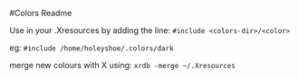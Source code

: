 #Colors Readme

Use in your .Xresources by adding the line:
 `#include <colors-dir>/<color>`

  eg: `#include /home/holeyshoe/.colors/dark`

merge new colours with X using:
  `xrdb -merge ~/.Xresources`
